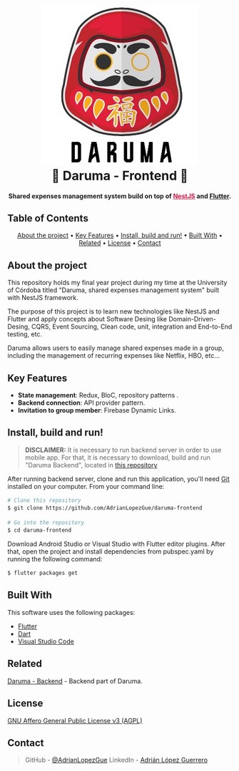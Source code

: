 <h1 align="center">
  <br>
  <a href="https://github.com/AdrianLopezGue/daruma-backend"><img src="/assets/daruma-logo-black.png" alt="Daruma Logo" width="350"></a>
  <br>
  🎎 Daruma - Frontend 🎎
  <br>
</h1>


<h4 align="center">Shared expenses management system build on top of <a href="https://nestjs.com/" target="_blank" style="color:#ED1543;">NestJS</a> and <a href="https://flutter.dev/" target="_blank" style="color:##0276E8;">Flutter</a>.</h4>

## Table of Contents
<p align="center">
  <a href="#key-features">About the project</a> •
  <a href="#how-to-use">Key Features</a> •
  <a href="#download">Install, build and run!</a> •
  <a href="#built">Built With</a> •
  <a href="#related">Related</a> •
  <a href="#license">License</a> •
   <a href="#contact">Contact</a>
</p>

## About the project
This repository holds my final year project during my time at the University of Córdoba titled "Daruma, shared expenses management system" built with NestJS framework.

The purpose of this project is to learn new technologies like NestJS and Flutter and apply concepts about Software Desing like Domain-Driven-Desing, CQRS, Event Sourcing, Clean code, unit, integration and End-to-End testing, etc.

Daruma allows users to easily manage shared expenses made in a group, including the management of recurring expenses like Netflix, HBO, etc...



## Key Features

* **State management**: Redux, BloC, repository patterns .
* **Backend connection**: API provider pattern.
* **Invitation to group member**: Firebase Dynamic Links.

## Install, build and run!

> **DISCLAIMER:** It is necessary to run backend server in order to use mobile app. For that, it is necessary to download, build and run "Daruma Backend", located in [this repository](https://github.com/AdrianLopezGue/daruma-backend)

After running backend server, clone and run this application, you'll need [Git](https://git-scm.com) installed on your computer. From your command line:

```bash
# Clone this repository
$ git clone https://github.com/AdrianLopezGue/daruma-frontend

# Go into the repository
$ cd daruma-frontend
```

Download Android Studio or Visual Studio with Flutter editor plugins. After that, open the project and install dependencies from pubspec.yaml by running the following command:
```bash
$ flutter packages get
```

## Built With

This software uses the following packages:

- [Flutter](https://flutter.dev/)
- [Dart](https://dart.dev/)
- [Visual Studio Code](https://code.visualstudio.com/)

## Related

[Daruma - Backend](https://github.com/AdrianLopezGue/daruma-backend) - Backend part of Daruma.

## License

[GNU Affero General Public License v3 (AGPL)](https://www.gnu.org/licenses/agpl-3.0.en.html)

## Contact

> GitHub - [@AdrianLopezGue](https://github.com/AdrianLopezGue) 
> LinkedIn - [Adrián López Guerrero](https://www.linkedin.com/in/adrianlopezgue/)
